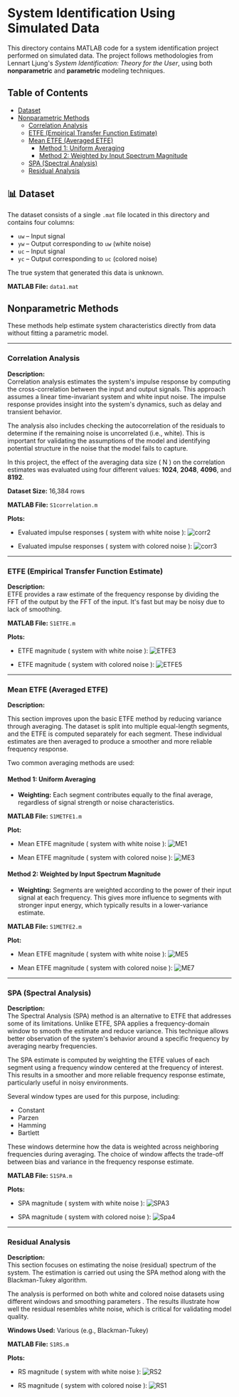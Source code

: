# System Identification Using Simulated Data

This directory contains MATLAB code for a system identification project performed on simulated data. The project follows methodologies from Lennart Ljung's *System Identification: Theory for the User*, using both **nonparametric** and **parametric** modeling techniques.

## Table of Contents
- [ Dataset](#-dataset)
- [Nonparametric Methods](#nonparametric-methods)
  - [Correlation Analysis](#correlation-analysis)
  - [ETFE (Empirical Transfer Function Estimate)](#etfe-empirical-transfer-function-estimate)
  - [Mean ETFE (Averaged ETFE)](#mean-etfe-averaged-etfe)
    - [Method 1: Uniform Averaging](#method-1-uniform-averaging)
    - [Method 2: Weighted by Input Spectrum Magnitude](#method-2-weighted-by-input-spectrum-magnitude)
  - [SPA (Spectral Analysis)](#spa-spectral-analysis)
  - [Residual Analysis](#residual-analysis)

## 📊 Dataset

The dataset consists of a single `.mat` file located in this directory and contains four columns:

- `uw` – Input signal
- `yw` – Output corresponding to `uw` (white noise)
- `uc` – Input signal 
- `yc` – Output corresponding to `uc` (colored noise)

The true system that generated this data is unknown.

**MATLAB File:** `data1.mat`


## Nonparametric Methods

These methods help estimate system characteristics directly from data without fitting a parametric model.

---

### Correlation Analysis

**Description:**  
Correlation analysis estimates the system's impulse response by computing the cross-correlation between the input and output signals. This approach assumes a linear time-invariant system and white input noise. The impulse response provides insight into the system's dynamics, such as delay and transient behavior.

The analysis also includes checking the autocorrelation of the residuals to determine if the remaining noise is uncorrelated (i.e., white). This is important for validating the assumptions of the model and identifying potential structure in the noise that the model fails to capture.

In this project, the effect of the averaging data size \( N \) on the correlation estimates was evaluated using four different values: **1024**, **2048**, **4096**, and **8192**. 

**Dataset Size:** 16,384 rows

**MATLAB File:** `S1correlation.m`

**Plots:**

- Evaluated impulse responses ( system with white noise ):
  ![corr2](images/corr2.jpg)

- Evaluated impulse responses ( system with colored noise ):
  ![corr3](images/corr3.jpg)

---

### ETFE (Empirical Transfer Function Estimate)

**Description:**  
ETFE provides a raw estimate of the frequency response by dividing the FFT of the output by the FFT of the input. It's fast but may be noisy due to lack of smoothing.

**MATLAB File:** `S1ETFE.m`

**Plots:**

- ETFE magnitude ( system with white noise ):
  ![ETFE3](images/ETFE3.jpg)

- ETFE magnitude ( system with colored noise ):
  ![ETFE5](images/ETFE5.jpg)

---
### Mean ETFE (Averaged ETFE)

**Description:**

This section improves upon the basic ETFE method by reducing variance through averaging. The dataset is split into multiple equal-length segments, and the ETFE is computed separately for each segment. These individual estimates are then averaged to produce a smoother and more reliable frequency response.

Two common averaging methods are used:


#### Method 1: Uniform Averaging

- **Weighting:** Each segment contributes equally to the final average, regardless of signal strength or noise characteristics.

**MATLAB File:** `S1METFE1.m`

**Plot:**

- Mean ETFE magnitude ( system with white noise ):
  ![ME1](images/ME1.jpg)

- Mean ETFE magnitude ( system with colored noise ):
  ![ME3](images/ME3.jpg)


#### Method 2: Weighted by Input Spectrum Magnitude

- **Weighting:** Segments are weighted according to the power of their input signal at each frequency. This gives more influence to segments with stronger input energy, which typically results in a lower-variance estimate.

**MATLAB File:** `S1METFE2.m`

**Plot:**

- Mean ETFE magnitude ( system with white noise ):
  ![ME5](images/ME5.jpg)

- Mean ETFE magnitude ( system with colored noise ):
  ![ME7](images/ME7.jpg)
---

### SPA (Spectral Analysis)

**Description:**  
The Spectral Analysis (SPA) method is an alternative to ETFE that addresses some of its limitations. Unlike ETFE, SPA applies a frequency-domain window to smooth the estimate and reduce variance. This technique allows better observation of the system's behavior around a specific frequency by averaging nearby frequencies.

The SPA estimate is computed by weighting the ETFE values of each segment using a frequency window centered at the frequency of interest. This results in a smoother and more reliable frequency response estimate, particularly useful in noisy environments.

Several window types are used for this purpose, including:

- Constant
- Parzen
- Hamming
- Bartlett

These windows determine how the data is weighted across neighboring frequencies during averaging. The choice of window affects the trade-off between bias and variance in the frequency response estimate.

**MATLAB File:** `S1SPA.m`

**Plots:**

- SPA magnitude ( system with white noise ):
  ![SPA3](images/SPA3.jpg)

- SPA magnitude ( system with colored noise ):
  ![Spa4](images/Spa4.jpg)

---

### Residual Analysis

**Description:**  
This section focuses on estimating the noise (residual) spectrum of the system. The estimation is carried out using the SPA method along with the Blackman-Tukey algorithm.

The analysis is performed on both white and colored noise datasets using different windows and smoothing parameters . The results illustrate how well the residual resembles white noise, which is critical for validating model quality.

**Windows Used:** Various (e.g., Blackman-Tukey)

**MATLAB File:** `S1RS.m`

**Plots:**

- RS magnitude ( system with white noise ):
  ![RS2](images/RS2.jpg)

- RS magnitude ( system with colored noise ):
  ![RS1](images/RS1.jpg)


